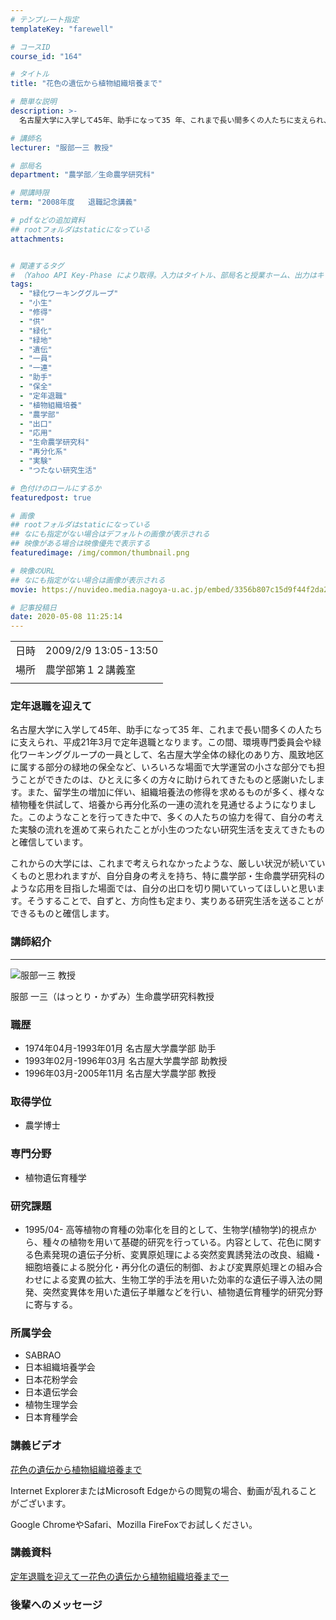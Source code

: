 ```yaml
---
# テンプレート指定
templateKey: "farewell"

# コースID
course_id: "164"

# タイトル
title: "花色の遺伝から植物組織培養まで"

# 簡単な説明
description: >-
  名古屋大学に入学して45年、助手になって35 年、これまで長い間多くの人たちに支えられ、平成21年3月で定年退職となります。この間、環境専門委員会や緑化ワーキンググループの一員として、名古屋大学全体の緑化のあり方、風致地区に属する部分の緑地の保全など、いろいろな場面で大学運営の小さな部分でも担うことができたのは、ひとえに多くの方々に助けられてきたものと感謝いたします。また、留学生の増加に伴い、 ....

# 講師名
lecturer: "服部一三 教授"

# 部局名
department: "農学部／生命農学研究科"

# 開講時限
term: "2008年度	退職記念講義"

# pdfなどの追加資料
## rootフォルダはstaticになっている
attachments:


# 関連するタグ
# （Yahoo API Key-Phase により取得。入力はタイトル、部局名と授業ホーム、出力はキーフレーズ（tags））
tags:
  - "緑化ワーキンググループ"
  - "小生"
  - "修得"
  - "供"
  - "緑化"
  - "緑地"
  - "遺伝"
  - "一員"
  - "一連"
  - "助手"
  - "保全"
  - "定年退職"
  - "植物組織培養"
  - "農学部"
  - "出口"
  - "応用"
  - "生命農学研究科"
  - "再分化系"
  - "実験"
  - "つたない研究生活"

# 色付けのロールにするか
featuredpost: true

# 画像
## rootフォルダはstaticになっている
## なにも指定がない場合はデフォルトの画像が表示される
## 映像がある場合は映像優先で表示する
featuredimage: /img/common/thumbnail.png

# 映像のURL
## なにも指定がない場合は画像が表示される
movie: https://nuvideo.media.nagoya-u.ac.jp/embed/3356b807c15d9f44f2da2e61903c9c3ec8b430ac

# 記事投稿日
date: 2020-05-08 11:25:14
---
```


|   |   |
|---|---|
| 日時 | 2009/2/9  13:05-13:50 |
| 場所 | 農学部第１２講義室 |
|   |   |


### 定年退職を迎えて

名古屋大学に入学して45年、助手になって35 年、これまで長い間多くの人たちに支えられ、平成21年3月で定年退職となります。この間、環境専門委員会や緑化ワーキンググループの一員として、名古屋大学全体の緑化のあり方、風致地区に属する部分の緑地の保全など、いろいろな場面で大学運営の小さな部分でも担うことができたのは、ひとえに多くの方々に助けられてきたものと感謝いたします。また、留学生の増加に伴い、組織培養法の修得を求めるものが多く、様々な植物種を供試して、培養から再分化系の一連の流れを見通せるようになりました。このようなことを行ってきた中で、多くの人たちの協力を得て、自分の考えた実験の流れを進めて来られたことが小生のつたない研究生活を支えてきたものと確信しています。

これからの大学には、これまで考えられなかったような、厳しい状況が続いていくものと思われますが、自分自身の考えを持ち、特に農学部・生命農学研究科のような応用を目指した場面では、自分の出口を切り開いていってほしいと思います。そうすることで、自ずと、方向性も定まり、実りある研究生活を送ることができるものと確信します。


### 講師紹介

----

![服部一三 教授](https://ocw.nagoya-u.jp/files/164/face.jpg) 

服部 一三（はっとり・かずみ）生命農学研究科教授

### 職歴

* 1974年04月-1993年01月   名古屋大学農学部 助手
* 1993年02月-1996年03月   名古屋大学農学部 助教授
* 1996年03月-2005年11月   名古屋大学農学部 教授

### 取得学位

* 農学博士

### 専門分野

* 植物遺伝育種学

### 研究課題

* 1995/04-   高等植物の育種の効率化を目的として、生物学(植物学)的視点から、種々の植物を用いて基礎的研究を行っている。内容として、花色に関する色素発現の遺伝子分析、変異原処理による突然変異誘発法の改良、組織・細胞培養による脱分化・再分化の遺伝的制御、および変異原処理との組み合わせによる変異の拡大、生物工学的手法を用いた効率的な遺伝子導入法の開発、突然変異体を用いた遺伝子単離などを行い、植物遺伝育種学的研究分野に寄与する。

### 所属学会

* SABRAO
* 日本組織培養学会
* 日本花粉学会
* 日本遺伝学会
* 植物生理学会
* 日本育種学会


### 講義ビデオ

[花色の遺伝から植物組織培養まで](https://nuvideo.media.nagoya-u.ac.jp/embed/3356b807c15d9f44f2da2e61903c9c3ec8b430ac)

Internet ExplorerまたはMicrosoft Edgeからの閲覧の場合、動画が乱れることがございます。

Google ChromeやSafari、Mozilla FireFoxでお試しください。

### 講義資料

[定年退職を迎えてー花色の遺伝から植物組織培養までー](https://ocw.nagoya-u.jp/files/164/hattori.pdf) 

### 後輩へのメッセージ

<a target="blank" href="https://nuvideo.media.nagoya-u.ac.jp/embed/b7411178b01b32e79e4ff75ab131e54108434d33" width="640" height="360" frameborder="0" allowfullscreen></iframe>
-----